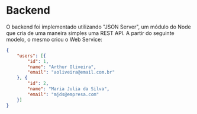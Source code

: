# Backend
O backend foi implementado utilizando "JSON Server", um módulo do Node que cria de uma maneira simples uma REST API. A partir do seguinte modelo, o mesmo criou o Web Service:
```json
{
    "users": [{
        "id": 1,
        "name": "Arthur Oliveira",
        "email": "aoliveira@email.com.br"
    }, {
        "id": 2,
        "name": "Maria Julia da Silva",
        "email": "mjds@empresa.com"
    }]
}
```